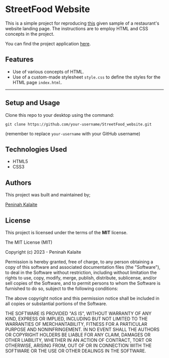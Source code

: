 # StreetFood Website
This is a simple project for reproducing [this](https://drive.google.com/file/d/1KrnXiEAZ0pnaQKvVd-o_8bkamkGd7AdV/view) given sample of a restaurant's website landing page. The instructions are to employ HTML and CSS concepts in the project.

You can find the project application [here](https://kalaite-p.github.io/StreetFood_website/).
## Features
* Use of various concepts of HTML.
* Use of a custom-made stylesheet `style.css` to define the styles for the HTML page `index.html`.

-----
## Setup and Usage
Clone this repo to your desktop using the command:
```
git clone https://github.com/your-username/StreetFood_website.git
```

(remember to replace `your-username` with your GitHub username)

## Technologies Used
* HTML5
* CSS3

## Authors
This project was built and maintained by;

[Peninah Kalaite](https://github.com/Kalaite-P)


## License

This project is licensed under the terms of the **MIT** license.

The MIT License (MIT)

Copyright (c) 2023 - Peninah Kalaite

Permission is hereby granted, free of charge, to any person obtaining a copy
of this software and associated documentation files (the "Software"), to deal
in the Software without restriction, including without limitation the rights
to use, copy, modify, merge, publish, distribute, sublicense, and/or sell
copies of the Software, and to permit persons to whom the Software is
furnished to do so, subject to the following conditions:

The above copyright notice and this permission notice shall be included in all
copies or substantial portions of the Software.

THE SOFTWARE IS PROVIDED "AS IS", WITHOUT WARRANTY OF ANY KIND, EXPRESS OR
IMPLIED, INCLUDING BUT NOT LIMITED TO THE WARRANTIES OF MERCHANTABILITY,
FITNESS FOR A PARTICULAR PURPOSE AND NONINFRINGEMENT. IN NO EVENT SHALL THE
AUTHORS OR COPYRIGHT HOLDERS BE LIABLE FOR ANY CLAIM, DAMAGES OR OTHER
LIABILITY, WHETHER IN AN ACTION OF CONTRACT, TORT OR OTHERWISE, ARISING FROM,
OUT OF OR IN CONNECTION WITH THE SOFTWARE OR THE USE OR OTHER DEALINGS IN THE
SOFTWARE.
